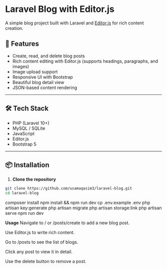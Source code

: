 # Laravel Blog with Editor.js

A simple blog project built with Laravel and [Editor.js](https://editorjs.io/) for rich content creation.

## 🚀 Features

- Create, read, and delete blog posts
- Rich content editing with Editor.js (supports headings, paragraphs, and images)
- Image upload support
- Responsive UI with Bootstrap
- Beautiful blog detail view
- JSON-based content rendering

---


## 🛠 Tech Stack

- PHP (Laravel 10+)
- MySQL / SQLite
- JavaScript
- Editor.js
- Bootstrap 5

---

## 📦 Installation

1. **Clone the repository**

```bash
git clone https://github.com/usamaqasim3/laravel-blog.git
cd laravel-blog
```
composer install
npm install && npm run dev
cp .env.example .env
php artisan key:generate
php artisan migrate
php artisan storage:link
php artisan serve
npm run dev

 **Usage**
Navigate to / or /posts/create to add a new blog post.

Use Editor.js to write rich content.

Go to /posts to see the list of blogs.

Click any post to view it in detail.

Use the delete button to remove a post.


